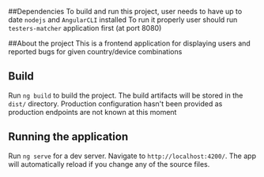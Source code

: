 ##Dependencies
To build and run this project, user needs to have up to date `nodejs` and `AngularCLI` installed
To run it properly user should run `testers-matcher` application first (at port 8080)

##About the project
This is a frontend application for displaying users and reported bugs for given country/device combinations

## Build
Run `ng build` to build the project. The build artifacts will be stored in the `dist/` directory.
Production configuration hasn't been provided as production endpoints are not known at this moment

## Running the application
Run `ng serve` for a dev server. Navigate to `http://localhost:4200/`. The app will automatically reload if you change any of the source files.
